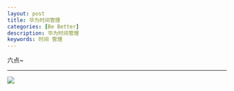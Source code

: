 ```yaml
---
layout: post
title: 华为时间管理
categories: [Be Better]
description: 华为时间管理
keywords: 时间 管理
---
```


六点~

---


![](https://github.com/desti-nation/desti-nation.github.io/raw/master/images/posts/time/naotu.jpg)

